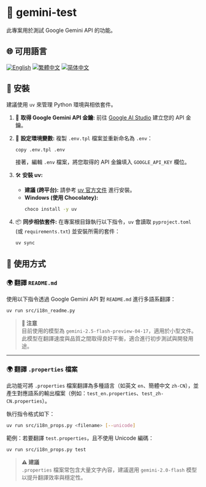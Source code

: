 # 🧪 gemini-test

此專案用於測試 Google Gemini API 的功能。

## 🌐 可用語言

[![English](https://img.shields.io/badge/English-Click-yellow)](README_en.md)
[![繁體中文](https://img.shields.io/badge/繁體中文-Click-orange)](README.md)
[![简体中文](https://img.shields.io/badge/简体中文-Click-green)](README_zh-CN.md)

## 🔧 安裝

建議使用 `uv` 來管理 Python 環境與相依套件。

1.  🔑 **取得 Google Gemini API 金鑰:**
    前往 [Google AI Studio](https://aistudio.google.com/apikey) 建立您的 API 金鑰。

2.  📄 **設定環境變數:**
    複製 `.env.tpl` 檔案並重新命名為 `.env`：
    ```bash
    copy .env.tpl .env
    ```
    接著，編輯 `.env` 檔案，將您取得的 API 金鑰填入 `GOOGLE_API_KEY` 欄位。

3.  🛠️ **安裝 uv:**
    *   **建議 (跨平台):** 請參考 [uv 官方文件](https://github.com/astral-sh/uv#installation) 進行安裝。
    *   **Windows (使用 Chocolatey):**
        ```bash
        choco install -y uv
        ```

4.  📦 **同步相依套件:**
    在專案根目錄執行以下指令，`uv` 會讀取 `pyproject.toml` (或 `requirements.txt`) 並安裝所需的套件：
    ```bash
    uv sync
    ```

## 🚀 使用方式

### 🌍 翻譯 `README.md`

使用以下指令透過 Google Gemini API 對 `README.md` 進行多語系翻譯：

```bash
uv run src/i18n_readme.py
```

> **📝 注意**  
> 目前使用的模型為 `gemini-2.5-flash-preview-04-17`，適用於小型文件。此模型在翻譯速度與品質之間取得良好平衡，適合進行初步測試與開發用途。

---

### 🌍 翻譯 `.properties` 檔案

此功能可將 `.properties` 檔案翻譯為多種語言（如英文 `en`、簡體中文 `zh-CN`），並產生對應語系的輸出檔案（例如：`test_en.properties`、`test_zh-CN.properties`）。

執行指令格式如下：

```bash
uv run src/i18n_props.py <filename> [--unicode]
```

範例：若要翻譯 `test.properties`，且不使用 Unicode 編碼：

```bash
uv run src/i18n_props.py test
```

> **⚠️ 建議**  
> `.properties` 檔案常包含大量文字內容，建議選用 `gemini-2.0-flash` 模型以提升翻譯效率與穩定性。
